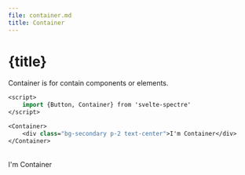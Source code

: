 ```yaml
---
file: container.md
title: Container
---
```


<script>
    import {Button, Container} from '$lib'
    import {media} from '../../../media'
</script>

# {title}

Container is for contain components or elements.

```sv
<script>
    import {Button, Container} from 'svelte-spectre'
</script>

<Container>
    <div class="bg-secondary p-2 text-center">I'm Container</div>
</Container>
```

<br/>
<Container>
    <div class="bg-secondary{$media.dark && '-darked'} p-2 text-center">I'm Container</div>
</Container>

<style>
    /* div { width: 100%} */
</style>
